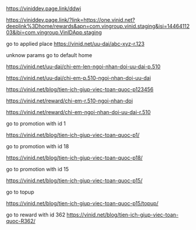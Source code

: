 https://viniddev.page.link/ddwj


https://viniddev.page.link/?link=https://one.vinid.net?deeplink%3Dhome/rewards&apn=com.vingroup.vinid.staging&isi=1446411203&ibi=com.vingroup.VinIDApp.staging




go to applied place
https://vinid.net/uu-dai/abc-xyz-r.123 


unknow params go to default home

https://vinid.net/uu-dai/chi-em-len-ngoi-nhan-doi-uu-dai-p.510


https://vinid.net/uu-dai/chi-em-p.510-ngoi-nhan-doi-uu-dai


https://vinid.net/blog/tien-ich-giup-viec-toan-quoc-p123456




https://vinid.net/reward/chi-em-r.510-ngoi-nhan-doi


https://vinid.net/reward/chi-em-ngoi-nhan-doi-uu-dai-r.510



go to promotion with id 1

https://vinid.net/blog/tien-ich-giup-viec-toan-quoc-p1/


go to promotion with id 18

https://vinid.net/blog/tien-ich-giup-viec-toan-quoc-p18/


go to promotion with id 15

https://vinid.net/blog/tien-ich-giup-viec-toan-quoc-p15/


go to topup

https://vinid.net/blog/tien-ich-giup-viec-toan-quoc-p15/topup/




go to reward with id 362
https://vinid.net/blog/tien-ich-giup-viec-toan-quoc-R362/
